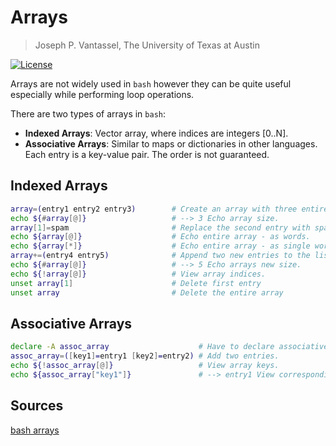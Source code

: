 # Arrays

> Joseph P. Vantassel, The University of Texas at Austin

[![License](https://img.shields.io/badge/license-CC--By--SA--4.0-brightgreen.svg)](https://github.com/jpvantassel/bash-course/blob/master/LICENSE.md)

Arrays are not widely used in `bash` however they can be quite useful
especially while performing loop operations.

There are two types of arrays in `bash`:

- __Indexed Arrays__: Vector array, where indices are integers [0..N].
- __Associative Arrays__: Similar to maps or dictionaries in other languages.
Each entry is a key-value pair. The order is not guaranteed.

## Indexed Arrays

```bash
array=(entry1 entry2 entry3)        # Create an array with three entires.
echo ${#array[@]}                   # --> 3 Echo array size.
array[1]=spam                       # Replace the second entry with spam.
echo ${array[@]}                    # Echo entire array - as words.
echo ${array[*]}                    # Echo entire array - as single word.
array+=(entry4 entry5)              # Append two new entries to the list.
echo ${#array[@]}                   # --> 5 Echo arrays new size.
echo ${!array[@]}                   # View array indices.
unset array[1]                      # Delete first entry
unset array                         # Delete the entire array
```

## Associative Arrays

```bash
declare -A assoc_array                    # Have to declare associative arrays.
assoc_array=([key1]=entry1 [key2]=entry2) # Add two entries.
echo ${!assoc_array[@]}                   # View array keys.
echo ${assoc_array["key1"]}               # --> entry1 View corresponding value.
```

## Sources

[bash arrays](https://linuxconfig.org/how-to-use-arrays-in-bash-script)
